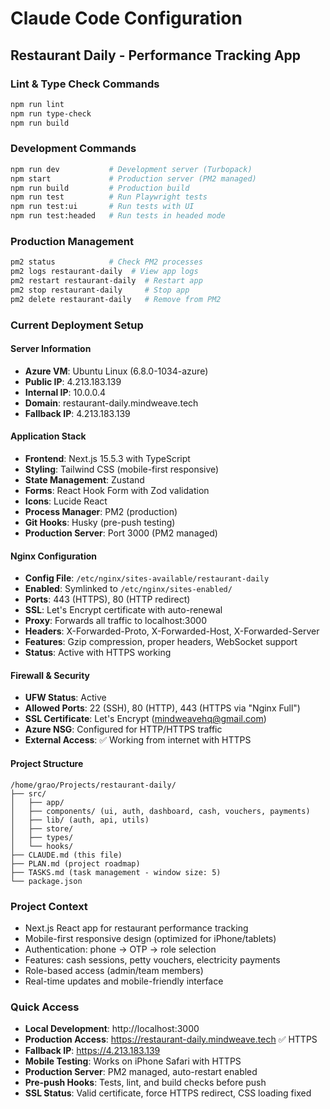 # Claude Code Configuration

## Restaurant Daily - Performance Tracking App

### Lint & Type Check Commands
```bash
npm run lint
npm run type-check
npm run build
```

### Development Commands
```bash
npm run dev           # Development server (Turbopack)
npm start             # Production server (PM2 managed)
npm run build         # Production build
npm run test          # Run Playwright tests
npm run test:ui       # Run tests with UI
npm run test:headed   # Run tests in headed mode
```

### Production Management
```bash
pm2 status            # Check PM2 processes
pm2 logs restaurant-daily  # View app logs
pm2 restart restaurant-daily  # Restart app
pm2 stop restaurant-daily     # Stop app
pm2 delete restaurant-daily   # Remove from PM2
```

### Current Deployment Setup

#### Server Information
- **Azure VM**: Ubuntu Linux (6.8.0-1034-azure)
- **Public IP**: 4.213.183.139
- **Internal IP**: 10.0.0.4
- **Domain**: restaurant-daily.mindweave.tech
- **Fallback IP**: 4.213.183.139

#### Application Stack
- **Frontend**: Next.js 15.5.3 with TypeScript
- **Styling**: Tailwind CSS (mobile-first responsive)
- **State Management**: Zustand
- **Forms**: React Hook Form with Zod validation
- **Icons**: Lucide React
- **Process Manager**: PM2 (production)
- **Git Hooks**: Husky (pre-push testing)
- **Production Server**: Port 3000 (PM2 managed)

#### Nginx Configuration
- **Config File**: `/etc/nginx/sites-available/restaurant-daily`
- **Enabled**: Symlinked to `/etc/nginx/sites-enabled/`
- **Ports**: 443 (HTTPS), 80 (HTTP redirect)
- **SSL**: Let's Encrypt certificate with auto-renewal
- **Proxy**: Forwards all traffic to localhost:3000
- **Headers**: X-Forwarded-Proto, X-Forwarded-Host, X-Forwarded-Server
- **Features**: Gzip compression, proper headers, WebSocket support
- **Status**: Active with HTTPS working

#### Firewall & Security
- **UFW Status**: Active
- **Allowed Ports**: 22 (SSH), 80 (HTTP), 443 (HTTPS via "Nginx Full")
- **SSL Certificate**: Let's Encrypt (mindweavehq@gmail.com)
- **Azure NSG**: Configured for HTTP/HTTPS traffic
- **External Access**: ✅ Working from internet with HTTPS

#### Project Structure
```
/home/grao/Projects/restaurant-daily/
├── src/
│   ├── app/
│   ├── components/ (ui, auth, dashboard, cash, vouchers, payments)
│   ├── lib/ (auth, api, utils)
│   ├── store/
│   ├── types/
│   └── hooks/
├── CLAUDE.md (this file)
├── PLAN.md (project roadmap)
├── TASKS.md (task management - window size: 5)
└── package.json
```

### Project Context
- Next.js React app for restaurant performance tracking
- Mobile-first responsive design (optimized for iPhone/tablets)
- Authentication: phone → OTP → role selection
- Features: cash sessions, petty vouchers, electricity payments
- Role-based access (admin/team members)
- Real-time updates and mobile-friendly interface

### Quick Access
- **Local Development**: http://localhost:3000
- **Production Access**: https://restaurant-daily.mindweave.tech ✅ HTTPS
- **Fallback IP**: https://4.213.183.139
- **Mobile Testing**: Works on iPhone Safari with HTTPS
- **Production Server**: PM2 managed, auto-restart enabled
- **Pre-push Hooks**: Tests, lint, and build checks before push
- **SSL Status**: Valid certificate, force HTTPS redirect, CSS loading fixed